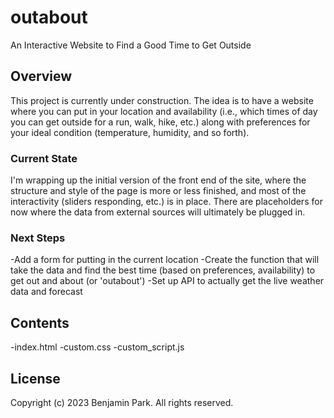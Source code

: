 # outabout
An Interactive Website to Find a Good Time to Get Outside

## Overview
This project is currently under construction. The idea is to have a website where you can put in your location and availability (i.e., which times of day you can get outside for a run, walk, hike, etc.) along with preferences for your ideal condition (temperature, humidity, and so forth).

### Current State
I'm wrapping up the initial version of the front end of the site, where the structure and style of the page is more or less finished, and most of the interactivity (sliders responding, etc.) is in place. There are placeholders for now where the data from external sources will ultimately be plugged in.

### Next Steps
-Add a form for putting in the current location
-Create the function that will take the data and find the best time (based on preferences, availability) to get out and about (or 'outabout')
-Set up API to actually get the live weather data and forecast

## Contents
-index.html
-custom.css
-custom_script.js

## License
Copyright (c) 2023 Benjamin Park. All rights reserved.
